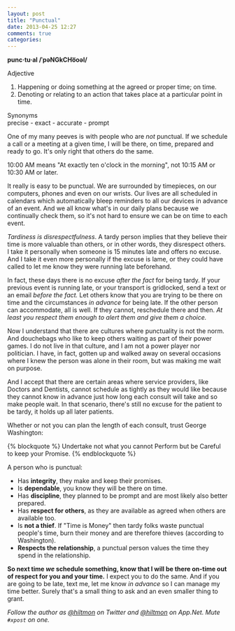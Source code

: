 ```yaml
---
layout: post
title: "Punctual"
date: 2013-04-25 12:27
comments: true
categories: 
---
```


<span class="light">**punc·tu·al /ˈpəNGkCHo͞oəl/**</span>

<span class="light">Adjective  
1. Happening or doing something at the agreed or proper time; on time.  
2. Denoting or relating to an action that takes place at a particular point in time.</span>

<span class="light">Synonyms  
precise - exact - accurate - prompt</span>


One of my many peeves is with people who are *not* punctual. If we schedule a call or a meeting at a given time, I will be there, on time, prepared and ready to go. It's only right that others do the same.

10:00 AM means "At exactly ten o'clock in the morning", not 10:15 AM or 10:30 AM or later.

It really is easy to be punctual. We are surrounded by timepieces, on our computers, phones and even on our wrists. Our lives are all scheduled in calendars which automatically bleep reminders to all our devices in advance of an event. And we all know what's in our daily plans because we continually check them, so it's not hard to ensure we can be on time to each event.

*Tardiness is disrespectfulness*. A tardy person implies that they believe their time is more valuable than others, or in other words, they disrespect others. I take it personally when someone is 15 minutes late and offers no excuse. And I take it even more personally if the excuse is lame, or they could have called to let me know they were running late beforehand.

In fact, these days there is no excuse *after the fact* for being tardy. If your previous event is running late, or your transport is gridlocked, send a text or an email *before the fact.* Let others know that you are trying to be there on time and the circumstances *in advance* for being late. If the other person can accommodate, all is well. If they cannot, reschedule there and then. *At least you respect them enough to alert them and give them a choice.*

Now I understand that there are cultures where punctuality is not the norm. And douchebags who like to keep others waiting as part of their power games. I do not live in that culture, and I am not a power player nor politician. I have, in fact, gotten up and walked away on several occasions where I knew the person was alone in their room, but was making me wait on purpose.

And I accept that there are certain areas where service providers, like Doctors and Dentists, cannot schedule as tightly as they would like because they cannot know in advance just how long each consult will take and so make people wait. In that scenario, there's still no excuse for the patient to be tardy, it holds up all later patients.

Whether or not you can plan the length of each consult, trust George Washington:

{% blockquote %}
Undertake not what you cannot Perform but be Careful to keep your Promise.
{% endblockquote %}

A person who is punctual:

- Has **integrity**, they make and keep their promises.
- Is **dependable**, you know they will be there on time.
- Has **discipline**, they planned to be prompt and are most likely also better prepared.
- Has **respect for others**, as they are available as agreed when others are available too.
- Is **not a thief**. If "Time is Money" then tardy folks waste punctual people's time, burn their money and are therefore thieves (according to Washington).
- **Respects the relationship**, a punctual person values the time they spend in the relationship.

**So next time *we* schedule something, know that I will be there on-time out of respect for you and your time.** I expect you to do the same. And if you are going to be late, text me, let me know *in advance* so I can manage my time better. Surely that's a small thing to ask and an even smaller thing to grant.

*Follow the author as [@hiltmon](http://twitter.com/hiltmon) on Twitter and [@hiltmon](http://alpha.app.net/hiltmon) on App.Net. Mute `#xpost` on one.*